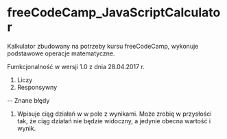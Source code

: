 # freeCodeCamp_JavaScriptCalculator
Kalkulator zbudowany na potrzeby kursu freeCodeCamp, wykonuje podstawowe operacje matematyczne.


Fumkcjonalność w wersji 1.0 z dnia 28.04.2017 r.

1. Liczy 
2. Responsywny

--
Znane błędy
1. Wpisuje ciąg działań w w pole z wynikami. Może zrobię w przysłości tak, że ciąg działań nie będzie widoczny, a jedynie obecna wartość i wynik.